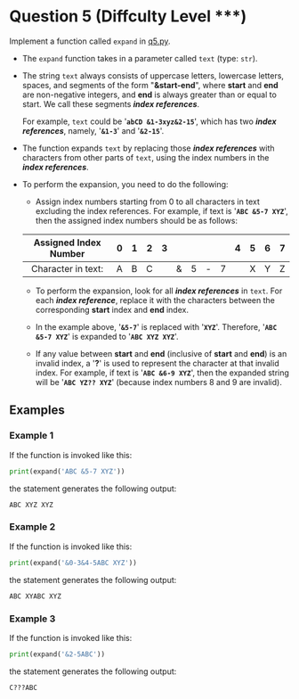 # Question 5 (Diffculty Level ***)

Implement a function called `expand` in [q5.py](../questions/q5.py).

- The `expand` function takes in a parameter called `text` (type: `str`).

- The string `text` always consists of uppercase letters, lowercase letters, spaces, and segments of the form "**&start-end**", where **start** and **end** are non-negative integers, and **end** is always greater than or equal to start. We call these segments ***index references***.
  
  For example, `text` could be '**`abCD &1-3xyz&2-15`**', which has two ***index references***, namely, '**`&1-3`**' and '**`&2-15`**'.

- The function expands `text` by replacing those ***index references*** with characters from other parts of `text`, using the index numbers in the ***index references***.

- To perform the expansion, you need to do the following:

  - Assign index numbers starting from 0 to all characters in text excluding the index references. For example, if text is '**`ABC &5-7 XYZ`**', then the assigned index numbers should be as follows:

  |Assigned Index Number| 0 | 1 | 2 | 3 |   |   |   |   | 4 | 5 | 6 | 7 |
  |:-------------------:|:-:|:-:|:-:|:-:|:-:|:-:|:-:|:-:|:-:|:-:|:-:|:-:|
  |Character in text:| A | B | C |  | & | 5 | - | 7 |  | X | Y | Z |

  - To perform the expansion, look for all ***index references*** in `text`. For each ***index reference***, replace it with the characters between the corresponding **start** index and **end** index.

  - In the example above, '**`&5-7`**' is replaced with '**`XYZ`**'. Therefore, '**`ABC &5-7 XYZ`**' is expanded to '**`ABC XYZ XYZ`**'.

  - If any value between **start** and **end** (inclusive of **start** and **end**) is an invalid index, a '**?**' is used to represent the character at that invalid index. For example, if text is '**`ABC &6-9 XYZ`**', then the expanded string will be '**`ABC YZ?? XYZ`**' (because index numbers 8 and 9 are invalid).

## Examples

### Example 1

If the function is invoked like this:

```python
print(expand('ABC &5-7 XYZ'))
```

the statement generates the following output:

```code
ABC XYZ XYZ
```

### Example 2

If the function is invoked like this:

```python
print(expand('&0-3&4-5ABC XYZ'))
```

the statement generates the following output:

```code
ABC XYABC XYZ
```

### Example 3

If the function is invoked like this:

```python
print(expand('&2-5ABC'))
```

the statement generates the following output:

```code
C???ABC
```

